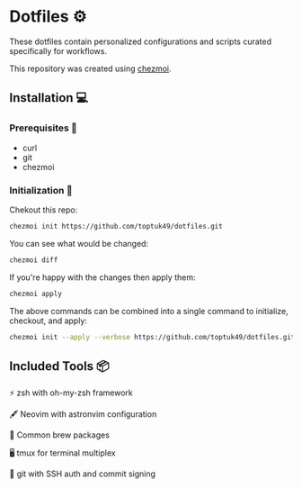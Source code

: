 # Dotfiles ⚙️

These dotfiles contain personalized configurations and scripts curated
specifically for workflows.

This repository was created using [chezmoi](https://github.com/twpayne/chezmoi).

## Installation 💻

### Prerequisites 📝

- curl
- git
- chezmoi

### Initialization 🚀

Chekout this repo:

```bash
chezmoi init https://github.com/toptuk49/dotfiles.git
```

You can see what would be changed:

```bash
chezmoi diff
```

If you're happy with the changes then apply them:

```bash
chezmoi apply
```

The above commands can be combined into a single command to initialize,
checkout, and apply:

```bash
chezmoi init --apply --verbose https://github.com/toptuk49/dotfiles.git
```

## Included Tools 📦

⚡️ zsh with oh-my-zsh framework

🖋️ Neovim with astronvim configuration

🍺 Common brew packages

🖥️ tmux for terminal multiplex

📝 git with SSH auth and commit signing

